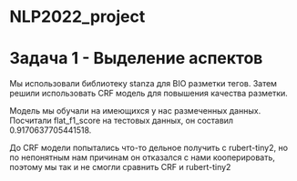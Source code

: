 # NLP2022_project

# Задача 1 - Выделение аспектов
Мы использовали библиотеку stanza для BIO разметки тегов. Затем решили использовать CRF модель для повышения качества разметки.

Модель мы обучали на имеющихся у нас размеченных данных. Посчитали flat_f1_score на тестовых данных, он составил 0.9170637705441518.

До CRF модели попытались что-то дельное получить с rubert-tiny2, но по непонятным нам причинам он отказался с нами кооперировать, поэтому мы так и не смогли сравнить CRF и rubert-tiny2
